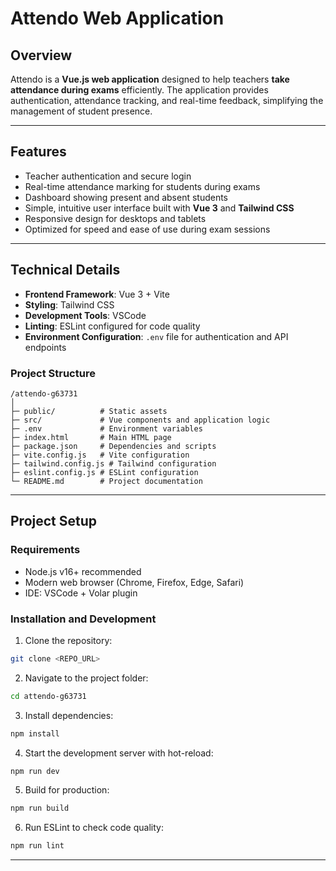 # Attendo Web Application

## Overview

Attendo is a **Vue.js web application** designed to help teachers **take attendance during exams** efficiently. The application provides authentication, attendance tracking, and real-time feedback, simplifying the management of student presence.

---

## Features

* Teacher authentication and secure login
* Real-time attendance marking for students during exams
* Dashboard showing present and absent students
* Simple, intuitive user interface built with **Vue 3** and **Tailwind CSS**
* Responsive design for desktops and tablets
* Optimized for speed and ease of use during exam sessions

---

## Technical Details

* **Frontend Framework**: Vue 3 + Vite
* **Styling**: Tailwind CSS
* **Development Tools**: VSCode
* **Linting**: ESLint configured for code quality
* **Environment Configuration**: `.env` file for authentication and API endpoints

### Project Structure

```
/attendo-g63731
│
├─ public/          # Static assets
├─ src/             # Vue components and application logic
├─ .env             # Environment variables
├─ index.html       # Main HTML page
├─ package.json     # Dependencies and scripts
├─ vite.config.js   # Vite configuration
├─ tailwind.config.js # Tailwind configuration
├─ eslint.config.js # ESLint configuration
└─ README.md        # Project documentation
```

---

## Project Setup

### Requirements

* Node.js v16+ recommended
* Modern web browser (Chrome, Firefox, Edge, Safari)
* IDE: VSCode + Volar plugin

### Installation and Development

1. Clone the repository:

```bash
git clone <REPO_URL>
```

2. Navigate to the project folder:

```bash
cd attendo-g63731
```

3. Install dependencies:

```bash
npm install
```

4. Start the development server with hot-reload:

```bash
npm run dev
```

5. Build for production:

```bash
npm run build
```

6. Run ESLint to check code quality:

```bash
npm run lint
```
---
